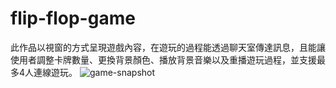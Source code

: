 # flip-flop-game

此作品以視窗的方式呈現遊戲內容，在遊玩的過程能透過聊天室傳達訊息，且能讓使用者調整卡牌數量、更換背景顏色、播放背景音樂以及重播遊玩過程，並支援最多4人連線遊玩。
![game-snapshot](https://github.com/dennis01160/flip-flop-game/blob/main/game-snapshot.jpg)
